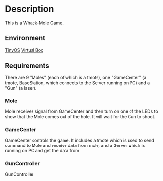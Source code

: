# Description

This is a Whack-Mole Game.

## Environment
[TinyOS](http://tinyos.stanford.edu/tinyos-wiki/index.php/Main_Page)
[Virtual Box](https://www.virtualbox.org/wiki/Downloads)

## Requirements
There are 9 "Moles" (each of which is a tmote), one "GameCenter" (a tmote, BaseStation, which connects to the Server running on PC) and a "Gun" (a laser).
### Mole
Mole receives signal from GameCenter and then turn on one of the LEDs to show that the Mole comes out of the hole. It will wait for the Gun to shoot. 
### GameCenter
GameCenter controls the game. It includes a tmote which is used to send command to Mole and receive data from mole, and a Server which is running on PC and get the data from 
### GunController
GunController

